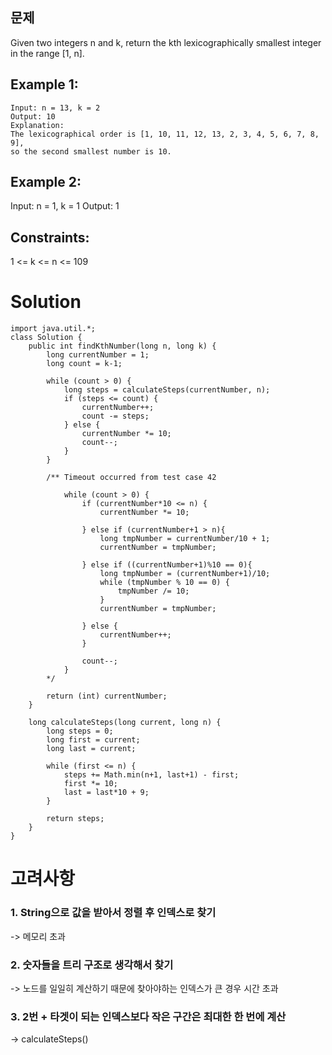 ## 문제
Given two integers n and k, return the kth lexicographically smallest integer in the range [1, n].
 

## Example 1:
```
Input: n = 13, k = 2
Output: 10
Explanation:
The lexicographical order is [1, 10, 11, 12, 13, 2, 3, 4, 5, 6, 7, 8, 9],
so the second smallest number is 10.
```

## Example 2:
Input: n = 1, k = 1
Output: 1
 
## Constraints:
1 <= k <= n <= 109

# Solution
```
import java.util.*;
class Solution {
    public int findKthNumber(long n, long k) {
        long currentNumber = 1;
        long count = k-1;
        
        while (count > 0) {
            long steps = calculateSteps(currentNumber, n);
            if (steps <= count) {
                currentNumber++;
                count -= steps;
            } else {
                currentNumber *= 10;
                count--;
            }
        }

        /** Timeout occurred from test case 42
            
            while (count > 0) {
                if (currentNumber*10 <= n) {
                    currentNumber *= 10;

                } else if (currentNumber+1 > n){
                    long tmpNumber = currentNumber/10 + 1;
                    currentNumber = tmpNumber;

                } else if ((currentNumber+1)%10 == 0){
                    long tmpNumber = (currentNumber+1)/10;
                    while (tmpNumber % 10 == 0) {
                        tmpNumber /= 10;
                    }
                    currentNumber = tmpNumber;

                } else {
                    currentNumber++;
                }

                count--;
            }
        */

        return (int) currentNumber;
    }

    long calculateSteps(long current, long n) {
        long steps = 0;
        long first = current;
        long last = current;
        
        while (first <= n) {
            steps += Math.min(n+1, last+1) - first;
            first *= 10;
            last = last*10 + 9;
        }
        
        return steps;
    }
}
```

# 고려사항
### 1. String으로 값을 받아서 정렬 후 인덱스로 찾기

-> 메모리 초과

### 2. 숫자들을 트리 구조로 생각해서 찾기

-> 노드를 일일히 계산하기 때문에 찾아야하는 인덱스가 큰 경우 시간 초과

### 3. 2번 + 타겟이 되는 인덱스보다 작은 구간은 최대한 한 번에 계산

-> calculateSteps()
